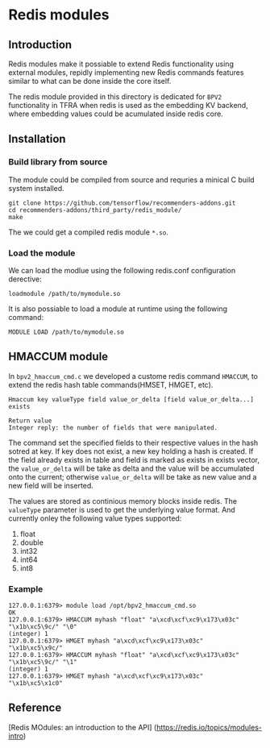 # Redis modules

## Introduction
Redis modules make it possiable to extend Redis functionality using external modules,
repidly implementing new Redis commands features similar to what can be done inside the core itself.

The redis module provided in this directory is dedicated for `BPV2` functionality in TFRA when redis is used as the embedding KV backend, where embedding values could be acumulated
inside redis core.

## Installation
### Build library from source
The module could be compiled from source and requries a minical C build system installed.

```
git clone https://github.com/tensorflow/recommenders-addons.git
cd recommenders-addons/third_party/redis_module/
make
```

The we could get a compiled redis module `*.so`.

### Load the module
We can load the modlue using the following redis.conf configuration derective:
```
loadmodule /path/to/mymodule.so
```
It is also possiable to load a module at runtime using the following command:
```
MODULE LOAD /path/to/mymodule.so
```

## HMACCUM module
In `bpv2_hmaccum_cmd.c` we developed a custome redis command `HMACCUM`, to extend the redis hash table commands(HMSET, HMGET, etc).

```
Hmaccum key valueType field value_or_delta [field value_or_delta...] exists

Return value
Integer reply: the number of fields that were manipulated.
```

The command set the specified fields to their respective values in the hash sotred at key.
If key does not exist, a new key holding a hash is created. If the field already exists in table
and field is marked as exists in exists vector,  the `value_or_delta` will be take as delta and the
value will be accumulated onto the current;
otherwise `value_or_delta` will be take as new value and a new field will be inserted.

The values are stored as continious memory blocks inside redis. The `valueType` parameter is used
to get the underlying value format. And currently onley the following value types supported:

1. float
2. double
3. int32
4. int64
5. int8

### Example

```
127.0.0.1:6379> module load /opt/bpv2_hmaccum_cmd.so
OK
127.0.0.1:6379> HMACCUM myhash "float" "a\xcd\xcf\xc9\x173\x03c" "\x1b\xc5\9c/" "\0"
(integer) 1
127.0.0.1:6379> HMGET myhash "a\xcd\xcf\xc9\x173\x03c"
"\x1b\xc5\x9c/"
127.0.0.1:6379> HMACCUM myhash "float" "a\xcd\xcf\xc9\x173\x03c" "\x1b\xc5\9c/" "\1"
(integer) 1
127.0.0.1:6379> HMGET myhash "a\xcd\xcf\xc9\x173\x03c"
"\x1b\xc5\x1c0"
```
## Reference
[Redis MOdules: an introduction to the API] (https://redis.io/topics/modules-intro)
